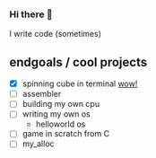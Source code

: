 ### Hi there 👋
I write code (sometimes)

## endgoals / cool projects
- [x] spinning cube in terminal [wow!](https://github.com/suwuako/c_ube)
- [ ] assembler
- [ ] building my own cpu
- [ ] writing my own os
  - helloworld os
- [ ] game in scratch from C
- [ ] my_alloc
